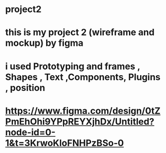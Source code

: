 # project2
# this is my project 2 (wireframe and mockup) by figma
# i used Prototyping and frames , Shapes , Text ,Components, Plugins , position 
# https://www.figma.com/design/0tZPmEhOhi9YPpREYXjhDx/Untitled?node-id=0-1&t=3KrwoKloFNHPzBSo-0